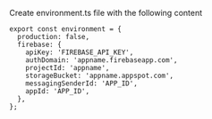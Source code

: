Create environment.ts file with the following content

```
export const environment = {
  production: false,
  firebase: {
    apiKey: 'FIREBASE_API_KEY',
    authDomain: 'appname.firebaseapp.com',
    projectId: 'appname',
    storageBucket: 'appname.appspot.com',
    messagingSenderId: 'APP_ID',
    appId: 'APP_ID',
  },
};
```
